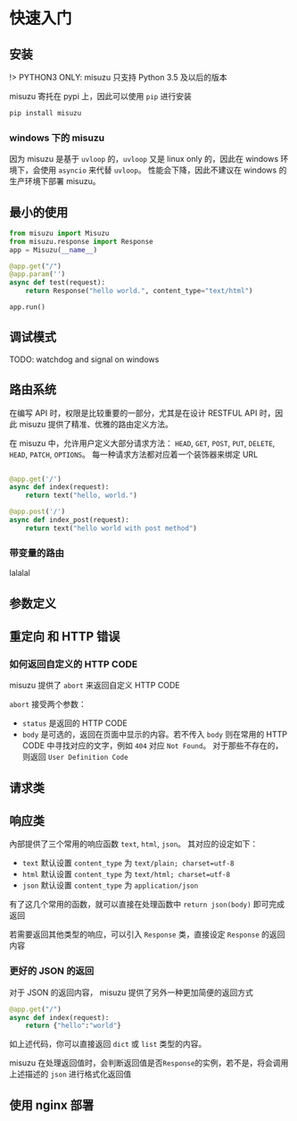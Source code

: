 # 快速入门
## 安装
!> PYTHON3 ONLY: misuzu 只支持 Python 3.5 及以后的版本

misuzu 寄托在 pypi 上，因此可以使用 `pip` 进行安装
```bash
pip install misuzu
```

### windows 下的 misuzu 
因为 misuzu 是基于 `uvloop` 的，`uvloop` 又是 linux only 的，因此在 windows 环境下，会使用 `asyncio` 来代替 `uvloop`。 性能会下降，因此不建议在 windows 的生产环境下部署 misuzu。

## 最小的使用

```python
from misuzu import Misuzu
from misuzu.response import Response
app = Misuzu(__name__)

@app.get("/")
@app.param('')
async def test(request):
    return Response("hello world.", content_type="text/html")

app.run()
```

## 调试模式
 TODO: watchdog and signal on windows

## 路由系统
在编写 API 时，权限是比较重要的一部分，尤其是在设计 RESTFUL API 时，因此 misuzu 提供了精准、优雅的路由定义方法。

在 misuzu 中，允许用户定义大部分请求方法： `HEAD`, `GET`, `POST`, `PUT`, `DELETE`, `HEAD`, `PATCH`, `OPTIONS`。 每一种请求方法都对应着一个装饰器来绑定 URL
```python

@app.get('/')
async def index(request):
    return text("hello, world.")

@app.post('/')
async def index_post(request):
    return text("hello world with post method")
```

### 带变量的路由
lalalal
## 参数定义

## 重定向 和 HTTP 错误

### 如何返回自定义的 HTTP CODE
misuzu 提供了 `abort` 来返回自定义 HTTP CODE

`abort` 接受两个参数：
 - `status` 是返回的 HTTP CODE
 - `body` 是可选的，返回在页面中显示的内容。若不传入 `body` 则在常用的 HTTP CODE 中寻找对应的文字，例如 `404` 对应 `Not Found`。 对于那些不存在的，则返回 `User Definition Code`

## 请求类

## 响应类

內部提供了三个常用的响应函数 `text`, `html`, `json`。 其对应的设定如下：
 - `text` 默认设置 `content_type` 为 `text/plain; charset=utf-8`
 - `html` 默认设置 `content_type` 为 `text/html; charset=utf-8`
 - `json` 默认设置 `content_type` 为 `application/json`

有了这几个常用的函数，就可以直接在处理函数中 `return json(body)` 即可完成返回

若需要返回其他类型的响应，可以引入 `Response` 类，直接设定 `Response` 的返回内容

### 更好的 JSON 的返回
对于 JSON 的返回内容， misuzu 提供了另外一种更加简便的返回方式
```python
@app.get("/")
async def index(request):
    return {"hello":"world"}
```
如上述代码，你可以直接返回 `dict` 或 `list` 类型的内容。

misuzu 在处理返回值时，会判断返回值是否`Response`的实例，若不是，将会调用上述描述的 `json` 进行格式化返回值

## 使用 nginx 部署